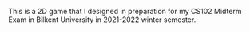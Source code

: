 This is a 2D game that I designed in preparation for my CS102 Midterm Exam in Bilkent University in 2021-2022 winter semester.
